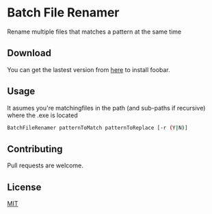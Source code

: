 # Batch File Renamer

Rename multiple files that matches a pattern at the same time 

## Download

You can get the lastest version from [here](https://github.com/DT3264/BatchFileRenamer/releases/tag/v1.0) to install foobar.

## Usage

It asumes you're matchingfiles in the path (and sub-paths if recursive) where the .exe is located
```bash
BatchFileRenamer patternToMatch patternToReplace [-r (Y|N)]
```

## Contributing
Pull requests are welcome.

## License
[MIT](https://choosealicense.com/licenses/mit/)
